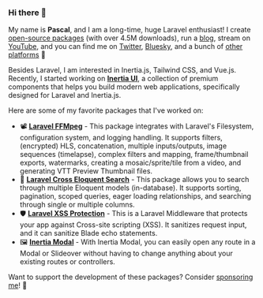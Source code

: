 ### Hi there 👋

My name is **Pascal**, and I am a long-time, huge Laravel enthusiast! I create [open-source packages](https://github.com/protonemedia) (with over 4.5M downloads), run a [blog](https://pascalbaljet.dev), stream on [YouTube](https://www.youtube.com/channel/UCIttNYcazftklfmopuKgHnA), and you can find me on [Twitter](https://twitter.com/pascalbaljet), [Bluesky](https://bsky.app/profile/pascalbaljet.bsky.social), and a bunch of [other platforms](https://pinkary.com/@pascalbaljet) 🙌

Besides Laravel, I am interested in Inertia.js, Tailwind CSS, and Vue.js. Recently, I started working on [**Inertia UI**](https://inertiaui.com/inertia-table?utm_source=github&utm_campaign=pascalbaljet-readme), a collection of premium components that helps you build modern web applications, specifically designed for Laravel and Inertia.js.

Here are some of my favorite packages that I've worked on:

* 📽️ [**Laravel FFMpeg**](https://github.com/protonemedia/laravel-ffmpeg) - This package integrates with Laravel's Filesystem, configuration system, and logging handling. It supports filters, (encrypted) HLS, concatenation, multiple inputs/outputs, image sequences (timelapse), complex filters and mapping, frame/thumbnail exports, watermarks, creating a mosaic/sprite/tile from a video, and generating VTT Preview Thumbnail files.
* 🔎 [**Laravel Cross Eloquent Search**](https://github.com/protonemedia/laravel-cross-eloquent-search) - This package allows you to search through multiple Eloquent models (in-database). It supports sorting, pagination, scoped queries, eager loading relationships, and searching through single or multiple columns.
* 🛡️ [**Laravel XSS Protection**](https://github.com/protonemedia/laravel-xss-protection) - This is a Laravel Middleware that protects your app against Cross-site scripting (XSS). It sanitizes request input, and it can sanitize Blade echo statements.
* 🖼️ [**Inertia Modal**](https://github.com/inertiaui/modal) - With Inertia Modal, you can easily open any route in a Modal or Slideover without having to change anything about your existing routes or controllers.
  
Want to support the development of these packages? Consider [sponsoring me](https://github.com/sponsors/pascalbaljet)! 🚀
